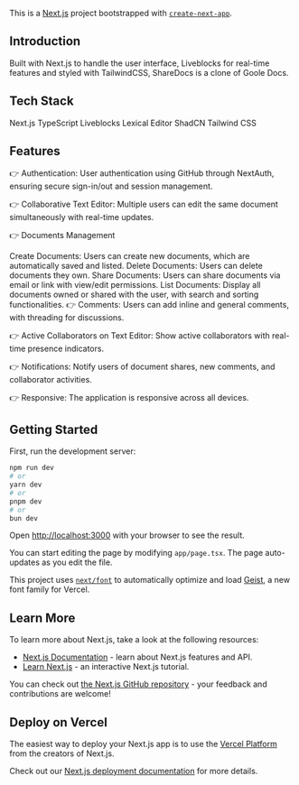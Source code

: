 This is a [Next.js](https://nextjs.org) project bootstrapped with [`create-next-app`](https://nextjs.org/docs/app/api-reference/cli/create-next-app).

## Introduction
Built with Next.js to handle the user interface, Liveblocks for real-time features and styled with TailwindCSS, ShareDocs is a clone of Goole Docs. 

## Tech Stack
Next.js
TypeScript
Liveblocks
Lexical Editor
ShadCN
Tailwind CSS

## Features
👉 Authentication: User authentication using GitHub through NextAuth, ensuring secure sign-in/out and session management.

👉 Collaborative Text Editor: Multiple users can edit the same document simultaneously with real-time updates.

👉 Documents Management

Create Documents: Users can create new documents, which are automatically saved and listed.
Delete Documents: Users can delete documents they own.
Share Documents: Users can share documents via email or link with view/edit permissions.
List Documents: Display all documents owned or shared with the user, with search and sorting functionalities.
👉 Comments: Users can add inline and general comments, with threading for discussions.

👉 Active Collaborators on Text Editor: Show active collaborators with real-time presence indicators.

👉 Notifications: Notify users of document shares, new comments, and collaborator activities.

👉 Responsive: The application is responsive across all devices.

## Getting Started

First, run the development server:

```bash
npm run dev
# or
yarn dev
# or
pnpm dev
# or
bun dev
```

Open [http://localhost:3000](http://localhost:3000) with your browser to see the result.

You can start editing the page by modifying `app/page.tsx`. The page auto-updates as you edit the file.

This project uses [`next/font`](https://nextjs.org/docs/app/building-your-application/optimizing/fonts) to automatically optimize and load [Geist](https://vercel.com/font), a new font family for Vercel.

## Learn More

To learn more about Next.js, take a look at the following resources:

- [Next.js Documentation](https://nextjs.org/docs) - learn about Next.js features and API.
- [Learn Next.js](https://nextjs.org/learn) - an interactive Next.js tutorial.

You can check out [the Next.js GitHub repository](https://github.com/vercel/next.js) - your feedback and contributions are welcome!

## Deploy on Vercel

The easiest way to deploy your Next.js app is to use the [Vercel Platform](https://vercel.com/new?utm_medium=default-template&filter=next.js&utm_source=create-next-app&utm_campaign=create-next-app-readme) from the creators of Next.js.

Check out our [Next.js deployment documentation](https://nextjs.org/docs/app/building-your-application/deploying) for more details.
